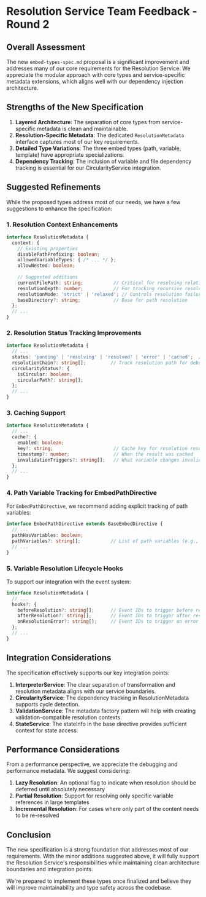 # Resolution Service Team Feedback - Round 2

## Overall Assessment

The new `embed-types-spec.md` proposal is a significant improvement and addresses many of our core requirements for the Resolution Service. We appreciate the modular approach with core types and service-specific metadata extensions, which aligns well with our dependency injection architecture.

## Strengths of the New Specification

1. **Layered Architecture**: The separation of core types from service-specific metadata is clean and maintainable.
2. **Resolution-Specific Metadata**: The dedicated `ResolutionMetadata` interface captures most of our key requirements.
3. **Detailed Type Variations**: The three embed types (path, variable, template) have appropriate specializations.
4. **Dependency Tracking**: The inclusion of variable and file dependency tracking is essential for our CircularityService integration.

## Suggested Refinements

While the proposed types address most of our needs, we have a few suggestions to enhance the specification:

### 1. Resolution Context Enhancements

```typescript
interface ResolutionMetadata {
  context: {
    // Existing properties
    disablePathPrefixing: boolean;
    allowedVariableTypes: { /* ... */ };
    allowNested: boolean;
    
    // Suggested additions
    currentFilePath: string;           // Critical for resolving relative paths
    resolutionDepth: number;           // For tracking recursive resolution depth
    resolutionMode: 'strict' | 'relaxed'; // Controls resolution failure behavior
    baseDirectory?: string;            // Base for path resolution
  };
  // ...
}
```

### 2. Resolution Status Tracking Improvements

```typescript
interface ResolutionMetadata {
  // ...
  status: 'pending' | 'resolving' | 'resolved' | 'error' | 'cached';  // Added 'cached'
  resolutionChain?: string[];         // Track resolution path for debugging
  circularityStatus?: {
    isCircular: boolean;
    circularPath?: string[];
  };
  // ...
}
```

### 3. Caching Support

```typescript
interface ResolutionMetadata {
  // ...
  cache?: {
    enabled: boolean;
    key?: string;                      // Cache key for resolution results
    timestamp?: number;                // When the result was cached
    invalidationTriggers?: string[];   // What variable changes invalidate this cache
  };
  // ...
}
```

### 4. Path Variable Tracking for EmbedPathDirective

For `EmbedPathDirective`, we recommend adding explicit tracking of path variables:

```typescript
interface EmbedPathDirective extends BaseEmbedDirective {
  // ...
  pathHasVariables: boolean;
  pathVariables?: string[];           // List of path variables (e.g., ["HOME", "PROJECT"])
  // ...
}
```

### 5. Variable Resolution Lifecycle Hooks

To support our integration with the event system:

```typescript
interface ResolutionMetadata {
  // ...
  hooks?: {
    beforeResolution?: string[];      // Event IDs to trigger before resolution
    afterResolution?: string[];       // Event IDs to trigger after resolution
    onResolutionError?: string[];     // Event IDs to trigger on error
  };
  // ...
}
```

## Integration Considerations

The specification effectively supports our key integration points:

1. **InterpreterService**: The clear separation of transformation and resolution metadata aligns with our service boundaries.
2. **CircularityService**: The dependency tracking in ResolutionMetadata supports cycle detection.
3. **ValidationService**: The metadata factory pattern will help with creating validation-compatible resolution contexts.
4. **StateService**: The stateInfo in the base directive provides sufficient context for state access.

## Performance Considerations

From a performance perspective, we appreciate the debugging and performance metadata. We suggest considering:

1. **Lazy Resolution**: An optional flag to indicate when resolution should be deferred until absolutely necessary
2. **Partial Resolution**: Support for resolving only specific variable references in large templates
3. **Incremental Resolution**: For cases where only part of the content needs to be re-resolved

## Conclusion

The new specification is a strong foundation that addresses most of our requirements. With the minor additions suggested above, it will fully support the Resolution Service's responsibilities while maintaining clean architecture boundaries and integration points.

We're prepared to implement these types once finalized and believe they will improve maintainability and type safety across the codebase. 